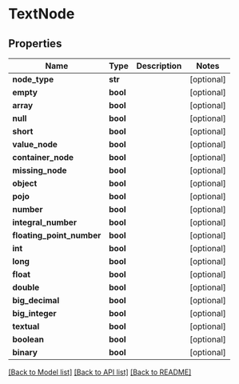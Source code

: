 # TextNode

## Properties
Name | Type | Description | Notes
------------ | ------------- | ------------- | -------------
**node_type** | **str** |  | [optional] 
**empty** | **bool** |  | [optional] 
**array** | **bool** |  | [optional] 
**null** | **bool** |  | [optional] 
**short** | **bool** |  | [optional] 
**value_node** | **bool** |  | [optional] 
**container_node** | **bool** |  | [optional] 
**missing_node** | **bool** |  | [optional] 
**object** | **bool** |  | [optional] 
**pojo** | **bool** |  | [optional] 
**number** | **bool** |  | [optional] 
**integral_number** | **bool** |  | [optional] 
**floating_point_number** | **bool** |  | [optional] 
**int** | **bool** |  | [optional] 
**long** | **bool** |  | [optional] 
**float** | **bool** |  | [optional] 
**double** | **bool** |  | [optional] 
**big_decimal** | **bool** |  | [optional] 
**big_integer** | **bool** |  | [optional] 
**textual** | **bool** |  | [optional] 
**boolean** | **bool** |  | [optional] 
**binary** | **bool** |  | [optional] 

[[Back to Model list]](../README.md#documentation-for-models) [[Back to API list]](../README.md#documentation-for-api-endpoints) [[Back to README]](../README.md)


